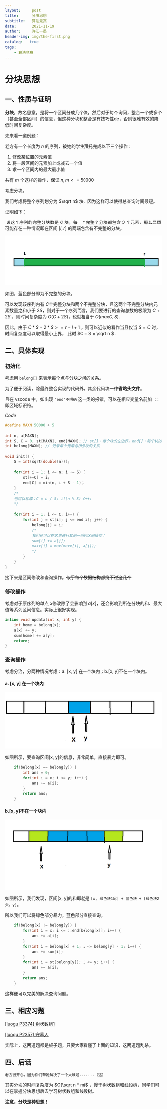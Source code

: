 ```yaml
---
layout:     post
title:      分块思想
subtitle:   算法竞赛
date:       2021-11-19
author:     许江一墨
header-img: img/the-first.png
catalog:   true
tags:
    - 算法竞赛
---
```



# 分块思想

## 一、性质与证明

**分块**，故名思意，是将一个区间分成几个块，然后对于每个询问，整合一个或多个（甚至全部区间）的信息，但这种分块和整合是有技巧性de，否则很难有效的降低时间复杂度。

先来看一道例题：

老方有一个长度为 $n$ 的序列，被她的学生拜托完成以下三个操作：

1. 修改某位置的元素值
2. 将一段区间的元素加上或减去一个值
3. 求一个区间内的最大最小值

共有 $m$ 个这样的操作，保证 $n, m <= 50000​$

考虑分块。

我们考虑将整个序列划分为 $\sqrt n$ 块，因为这样可以使得总查询时间最短。

证明如下：

​	设这个序列的完整分块数是 $C$ 块，每一个完整个分块都包含 $S$ 个元素，那么显然可能存在一种情况即在区间 $[l, r]$ 的两端包含有不完整的分块。

![](https://github.com/JiuLER/JiuLER.github.io/blob/master/img-post/%E5%88%86%E5%9D%97_P1.png?raw=true)

如图，蓝色部分即为不完整的分块。

可以发现该序列内有 $C​$ 个完整分块和两个不完整分块，且这两个不完整分块内元素数量之和小于 $2S​$ ，则对于一个序列而言，我们要进行的查询总数的极限为 $C + 2S​$ ，则时间复杂度为 $O(C + 2S)​$ ，也就相当于 $O(max{{C, S}})​$.

因此，由于 $C * S + 2 * S >= r - l + 1$ ，则可以近似的看作当且仅当 $S = C$ 时，时间复杂度可以取得最小上界， 此时 $C = S = \sqrt n $ .



## 二、具体实现

### 初始化

考虑用 ```belong[]``` 来表示每个点与分块之间的关系。

为了便于阅读，除最终整合实现的代码外，其余代码块一律**省略头文件**。

且在 vscode 中，如出现 ```"end"不明确``` 这一类的报错，可以在相应变量名前加 $::$ 即区域标识符。

$Code$

```cpp
#define MAXN 50000 + 5

int n, a[MAXN];
int S, C = 0, st[MAXN], end[MAXN]; // st[]：每个块的左边界，end[]：每个块的右边界
int belong[MAXN]; // 记录每个元素与所分块的关系

void init() {
    S = int(sqrt(double(n)));

    for(int i = 1; i <= n; i += S) {
        st[++C] = i;
        end[C] = min(n, i + S - 1)； 
    }
    /*
    也可以写成：C = n / S; if(n % S) C++;
	*/
    
    for(int i = 1; i <= C; i++) {
        for(int j = st[i]; j <= end[i]; j++) {
            belong[j] = i;
            /*
            我们还可以在这里进行其他一系列区间操作：
            sum[i] += a[j];
            maxx[i] = max(maxx[i], a[j]);
            */
        }
    }
}
```

接下来是区间修改和查询操作。~~似乎每个数据结构都绕不过这几个~~

### 修改操作

考虑对于原序列的单点 $x​$ 修改除了会影响到 $a[x]​$ ，还会影响到所在分块的和、最大值等系列区间信息。实际上很好实现。

```cpp
inline void updata(int x, int y) { 
    int home = belong[x];
    a[x] += y;
    sum[home] += a[y];
    return;
}
```

### 查询操作

考虑分治，分两种情况考虑：a. [x, y] 在一个块内；b.[x, y]不在一个块内。

#### a. [x, y] 在一个块内

![](https://github.com/JiuLER/JiuLER.github.io/blob/master/img-post/%E5%88%86%E5%9D%97_P2.png?raw=true)

如图所示，要查询区间[x, y]的信息，非常简单，直接暴力即可。

```cpp
    if(belong[x] == belong[y]) {
        int ans = 0;
        for(int i = x; i <= y; i++) {
            ans += a[i];
        }
        return ans;
    } 
```

#### b.[x, y]不在一个块内

![](https://github.com/JiuLER/JiuLER.github.io/blob/master/img-post/%E5%88%86%E5%9D%97_P3.png?raw=true)

如图所示，我们发现，区间[x, y]的和即就是 `[x, 绿色块1尾] + 蓝色块 + [绿色块2头，y]​`。

所以我们可以将绿色部分暴力，蓝色部分直接查询。

```cpp
 	if(belong[x] != belong[y]) {
        for(int i = x; i <= ::end[belong[x]]; i++) {
            ans += a[i];
        }
        for(int i = belong[x] + 1; i <= belong[y] - 1; i++) {
            ans += sum[i];
        }
        for(int i = st[belong[y]]; i <= y; i++) {
            ans += a[i];
        }
        return ans;
    }
```

这样便可以完美的解决查询问题。

## 三、相应习题

[[luogu P3374] 树状数组1](https://www.luogu.com.cn/problem/P3374)

[[luogu P2357] 守墓人](https://www.luogu.com.cn/problem/P2357)

实际上，这两道题都是板子题，只要大家看懂了上面的知识，这两道题乱杀。

## 四、后话

`老方很开心，因为你们帮她解决了一个大难题.......（逃）`

其实分块的时间复杂度为 $O(\sqrt n * m)$ ，慢于树状数组和线段树，同学们可以在掌握分块思想后去学习树状数组和线段树。

**注意，分块是种思想！**

